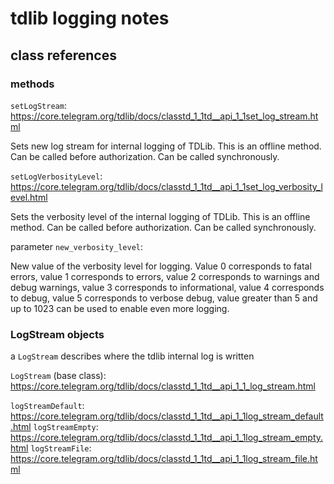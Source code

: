 # tdlib logging notes

## class references

### methods

`setLogStream`: https://core.telegram.org/tdlib/docs/classtd_1_1td__api_1_1set_log_stream.html

Sets new log stream for internal logging of TDLib. This is an offline method. Can be called before authorization. Can be called synchronously.

`setLogVerbosityLevel`: https://core.telegram.org/tdlib/docs/classtd_1_1td__api_1_1set_log_verbosity_level.html

Sets the verbosity level of the internal logging of TDLib. This is an offline method. Can be called before authorization. Can be called synchronously.

parameter `new_verbosity_level`:

New value of the verbosity level for logging. Value 0 corresponds to fatal errors, value 1 corresponds to errors, value 2 corresponds to warnings and debug warnings, value 3 corresponds to informational, value 4 corresponds to debug, value 5 corresponds to verbose debug, value greater than 5 and up to 1023 can be used to enable even more logging.


### LogStream objects

a `LogStream` describes where the tdlib internal log is written

`LogStream` (base class): https://core.telegram.org/tdlib/docs/classtd_1_1td__api_1_1_log_stream.html

`logStreamDefault`: https://core.telegram.org/tdlib/docs/classtd_1_1td__api_1_1log_stream_default.html
`logStreamEmpty`: https://core.telegram.org/tdlib/docs/classtd_1_1td__api_1_1log_stream_empty.html
`logStreamFile`: https://core.telegram.org/tdlib/docs/classtd_1_1td__api_1_1log_stream_file.html

